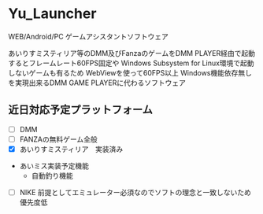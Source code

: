 # Yu_Launcher
WEB/Android/PC ゲームアシスタントソフトウェア

あいりすミスティリア等のDMM及びFanzaのゲームをDMM PLAYER経由で起動するとフレームレート60FPS固定や
Windows Subsystem for Linux環境で起動しないゲームも有るため
WebViewを使って60FPS以上 Windows機能依存無しを実現出来るDMM GAME PLAYERに代わるソフトウェア

## 近日対応予定プラットフォーム
- [ ] DMM
- [ ] FANZAの無料ゲーム全般
- [x] あいりすミスティリア　実装済み
- あいミス実装予定機能
    - 自動釣り機能
- [ ] NIKE 前提としてエミュレーター必須なのでソフトの理念と一致しないため優先度低
